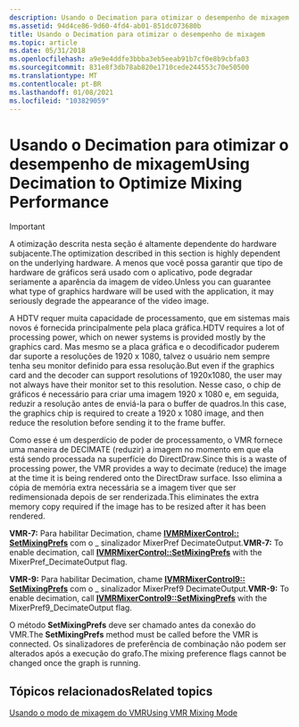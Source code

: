 ```yaml
---
description: Usando o Decimation para otimizar o desempenho de mixagem
ms.assetid: 94d4ce86-9d60-4fd4-ab01-851dc073680b
title: Usando o Decimation para otimizar o desempenho de mixagem
ms.topic: article
ms.date: 05/31/2018
ms.openlocfilehash: a9e9e4ddfe3bbba3eb5eeab91b7cf0e8b9cbfa03
ms.sourcegitcommit: 831e8f3db78ab820e1710cede244553c70e50500
ms.translationtype: MT
ms.contentlocale: pt-BR
ms.lasthandoff: 01/08/2021
ms.locfileid: "103829059"
---
```

# <a name="using-decimation-to-optimize-mixing-performance"></a><span data-ttu-id="1e70e-103">Usando o Decimation para otimizar o desempenho de mixagem</span><span class="sxs-lookup"><span data-stu-id="1e70e-103">Using Decimation to Optimize Mixing Performance</span></span>

> [!IMPORTANT]
> <span data-ttu-id="1e70e-104">A otimização descrita nesta seção é altamente dependente do hardware subjacente.</span><span class="sxs-lookup"><span data-stu-id="1e70e-104">The optimization described in this section is highly dependent on the underlying hardware.</span></span> <span data-ttu-id="1e70e-105">A menos que você possa garantir que tipo de hardware de gráficos será usado com o aplicativo, pode degradar seriamente a aparência da imagem de vídeo.</span><span class="sxs-lookup"><span data-stu-id="1e70e-105">Unless you can guarantee what type of graphics hardware will be used with the application, it may seriously degrade the appearance of the video image.</span></span>

 

<span data-ttu-id="1e70e-106">A HDTV requer muita capacidade de processamento, que em sistemas mais novos é fornecida principalmente pela placa gráfica.</span><span class="sxs-lookup"><span data-stu-id="1e70e-106">HDTV requires a lot of processing power, which on newer systems is provided mostly by the graphics card.</span></span> <span data-ttu-id="1e70e-107">Mas mesmo se a placa gráfica e o decodificador puderem dar suporte a resoluções de 1920 x 1080, talvez o usuário nem sempre tenha seu monitor definido para essa resolução.</span><span class="sxs-lookup"><span data-stu-id="1e70e-107">But even if the graphics card and the decoder can support resolutions of 1920x1080, the user may not always have their monitor set to this resolution.</span></span> <span data-ttu-id="1e70e-108">Nesse caso, o chip de gráficos é necessário para criar uma imagem 1920 x 1080 e, em seguida, reduzir a resolução antes de enviá-la para o buffer de quadros.</span><span class="sxs-lookup"><span data-stu-id="1e70e-108">In this case, the graphics chip is required to create a 1920 x 1080 image, and then reduce the resolution before sending it to the frame buffer.</span></span>

<span data-ttu-id="1e70e-109">Como esse é um desperdício de poder de processamento, o VMR fornece uma maneira de DECIMATE (reduzir) a imagem no momento em que ela está sendo processada na superfície do DirectDraw.</span><span class="sxs-lookup"><span data-stu-id="1e70e-109">Since this is a waste of processing power, the VMR provides a way to decimate (reduce) the image at the time it is being rendered onto the DirectDraw surface.</span></span> <span data-ttu-id="1e70e-110">Isso elimina a cópia de memória extra necessária se a imagem tiver que ser redimensionada depois de ser renderizada.</span><span class="sxs-lookup"><span data-stu-id="1e70e-110">This eliminates the extra memory copy required if the image has to be resized after it has been rendered.</span></span>

<span data-ttu-id="1e70e-111">**VMR-7:** Para habilitar Decimation, chame [**IVMRMixerControl:: SetMixingPrefs**](/windows/desktop/api/Strmif/nf-strmif-ivmrmixercontrol-setoutputrect) com o \_ sinalizador MixerPref DecimateOutput.</span><span class="sxs-lookup"><span data-stu-id="1e70e-111">**VMR-7:** To enable decimation, call [**IVMRMixerControl::SetMixingPrefs**](/windows/desktop/api/Strmif/nf-strmif-ivmrmixercontrol-setoutputrect) with the MixerPref\_DecimateOutput flag.</span></span>

<span data-ttu-id="1e70e-112">**VMR-9:** Para habilitar Decimation, chame [**IVMRMixerControl9:: SetMixingPrefs**](/previous-versions/windows/desktop/api/Vmr9/nf-vmr9-ivmrmixercontrol9-setmixingprefs) com o \_ sinalizador MixerPref9 DecimateOutput.</span><span class="sxs-lookup"><span data-stu-id="1e70e-112">**VMR-9:** To enable decimation, call [**IVMRMixerControl9::SetMixingPrefs**](/previous-versions/windows/desktop/api/Vmr9/nf-vmr9-ivmrmixercontrol9-setmixingprefs) with the MixerPref9\_DecimateOutput flag.</span></span>

<span data-ttu-id="1e70e-113">O método **SetMixingPrefs** deve ser chamado antes da conexão do VMR.</span><span class="sxs-lookup"><span data-stu-id="1e70e-113">The **SetMixingPrefs** method must be called before the VMR is connected.</span></span> <span data-ttu-id="1e70e-114">Os sinalizadores de preferência de combinação não podem ser alterados após a execução do grafo.</span><span class="sxs-lookup"><span data-stu-id="1e70e-114">The mixing preference flags cannot be changed once the graph is running.</span></span>

## <a name="related-topics"></a><span data-ttu-id="1e70e-115">Tópicos relacionados</span><span class="sxs-lookup"><span data-stu-id="1e70e-115">Related topics</span></span>

<dl> <dt>

[<span data-ttu-id="1e70e-116">Usando o modo de mixagem do VMR</span><span class="sxs-lookup"><span data-stu-id="1e70e-116">Using VMR Mixing Mode</span></span>](using-vmr-mixing-mode.md)
</dt> </dl>

 

 



